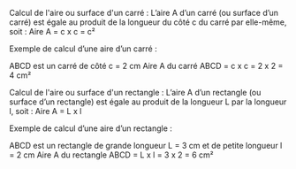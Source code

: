 Calcul de l'aire ou surface d'un carré :
L’aire A d’un carré (ou surface d’un carré) est égale au produit de la longueur du côté c du carré par elle-même, soit : Aire A = c x c = c²

Exemple de calcul d’une aire d’un carré :

ABCD est un carré de côté c = 2 cm
Aire A du carré ABCD = c x c = 2 x 2 = 4 cm²

Calcul de l'aire ou surface d'un rectangle :
L’aire A d’un rectangle (ou surface d’un rectangle) est égale au produit de la longueur L par la longueur l, soit : Aire A = L x l

Exemple de calcul d’une aire d’un rectangle :

ABCD est un rectangle de grande longueur L = 3 cm et de petite longueur l = 2 cm
Aire A du rectangle ABCD = L x l = 3 x 2 = 6 cm²